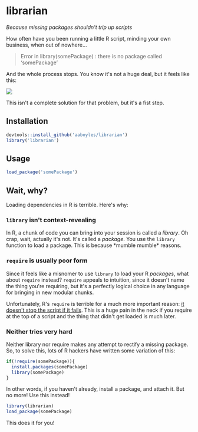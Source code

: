 # librarian

*Because missing packages shouldn't trip up scripts*

How often have you been running a little R script, minding your own business, when out of nowhere...

> Error in library(somePackage) : there is no package called ‘somePackage’

And the whole process stops. You know it's not a huge deal, but it feels like this:

![](https://media.giphy.com/media/1ppRSO8YwlOifaVH9I/giphy.gif)

This isn't a complete solution for that problem, but it's a fist step.

## Installation

```R
devtools::install_github('aaboyles/librarian')
library('librarian')
```

## Usage

```R
load_package('somePackage')
```

## Wait, why?

Loading dependencies in R is terrible. Here's why:

### `library` isn't context-revealing

In R, a chunk of code you can bring into your session is called a *library*. Oh crap, wait, actually it's not. It's called a *package*. You use the `library` function to load a package. This is because \*mumble mumble\* reasons.

### `require` is usually poor form

Since it feels like a misnomer to use `library` to load your R *packages*, what about `require` instead? `require` appeals to intuition, since it doesn't name the thing you're requiring, but it's a perfectly logical choice in any language for bringing in new modular chunks.

Unfortunately, R's `require` is terrible for a much more important reason: [it doesn't stop the script if it fails](https://yihui.name/en/2014/07/library-vs-require/). This is a huge pain in the neck if you require at the top of a script and the thing that didn't get loaded is much later.

### Neither tries very hard

Neither library nor require makes any attempt to rectify a missing package. So, to solve this, lots of R hackers have written some variation of this:

```R
if(!require(somePackage)){
  install.packages(somePackage)
  library(somePackage)
}
```

In other words, if you haven't already, install a package, and attach it. But no more! Use this instead!

```R
library(librarian)
load_package(somePackage)
```

This does it for you!

